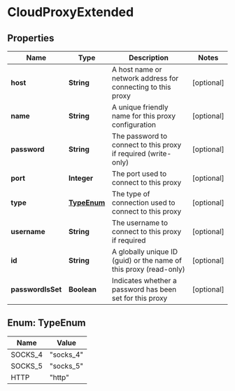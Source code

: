 
# CloudProxyExtended

## Properties
Name | Type | Description | Notes
------------ | ------------- | ------------- | -------------
**host** | **String** | A host name or network address for connecting to this proxy |  [optional]
**name** | **String** | A unique friendly name for this proxy configuration |  [optional]
**password** | **String** | The password to connect to this proxy if required (write-only) |  [optional]
**port** | **Integer** | The port used to connect to this proxy |  [optional]
**type** | [**TypeEnum**](#TypeEnum) | The type of connection used to connect to this proxy |  [optional]
**username** | **String** | The username to connect to this proxy if required |  [optional]
**id** | **String** | A globally unique ID (guid) or the name of this proxy (read-only) |  [optional]
**passwordIsSet** | **Boolean** | Indicates whether a password has been set for this proxy |  [optional]


<a name="TypeEnum"></a>
## Enum: TypeEnum
Name | Value
---- | -----
SOCKS_4 | &quot;socks_4&quot;
SOCKS_5 | &quot;socks_5&quot;
HTTP | &quot;http&quot;



